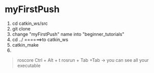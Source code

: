 # myFirstPush
1. cd catkin_ws/src
2. git clone
3. change "myFirstPush" name into "beginner_tutorials"
4. cd ../ ======>to catkin_ws
5. catkin_make
6. 

> roscore
>  Ctrl + Alt + t
> rosrun + Tab +Tab
-> you can see all your executable


